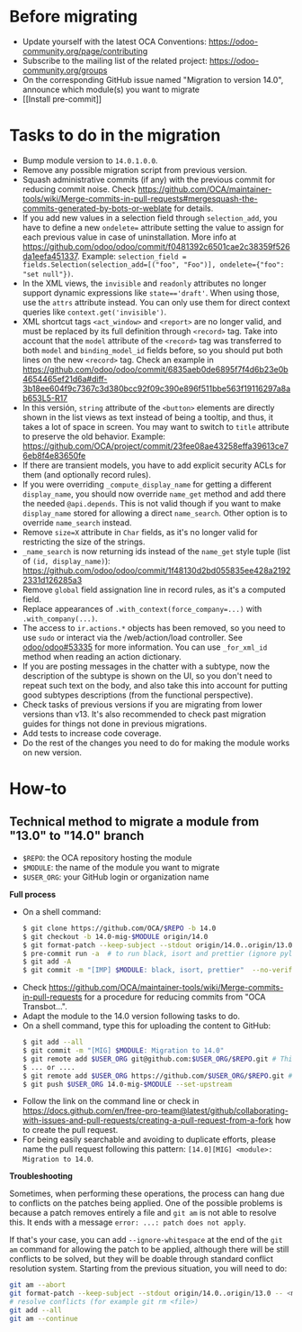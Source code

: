 # Before migrating

* Update yourself with the latest OCA Conventions: https://odoo-community.org/page/contributing
* Subscribe to the mailing list of the related project: https://odoo-community.org/groups
* On the corresponding GitHub issue named "Migration to version 14.0", announce which module(s) you want to migrate
* [[Install pre-commit]]

# Tasks to do in the migration

* Bump module version to `14.0.1.0.0`.
* Remove any possible migration script from previous version.
* Squash administrative commits (if any) with the previous commit for reducing commit noise. Check https://github.com/OCA/maintainer-tools/wiki/Merge-commits-in-pull-requests#mergesquash-the-commits-generated-by-bots-or-weblate for details. 
* If you add new values in a selection field through `selection_add`, you have to define a new `ondelete=` attribute setting the value to assign for each previous value in case of uninstallation. More info at https://github.com/odoo/odoo/commit/f0481392c6501cae2c38359f526da1eefa451337. Example: `selection_field = fields.Selection(selection_add=[("foo", "Foo")], ondelete={"foo": "set null"})`.
* In the XML views, the `invisible` and `readonly` attributes no longer support dynamic expressions like `state=='draft'`. When using those, use the `attrs` attribute instead. You can only use them for direct context queries like `context.get('invisible')`.
* XML shortcut tags `<act_window>` and `<report>` are no longer valid, and must be replaced by its full definition through `<record>` tag. Take into account that the `model` attribute of the `<record>` tag was transferred to both `model` and `binding_model_id` fields before, so you should put both lines on the new `<record>` tag. Check an example in https://github.com/odoo/odoo/commit/6835aeb0de6895f7f4d6b23e0b4654465ef21d6a#diff-3b18ee604f9c7367c3d380bcc92f09c390e896f511bbe563f19116297a8ab653L5-R17
* In this versión, `string` attribute of the `<button>` elements are directly shown in the list views as text instead of being a tooltip, and thus, it takes a lot of space in screen. You may want to switch to `title` attribute to preserve the old behavior. Example: https://github.com/OCA/project/commit/23fee08ae43258effa39613ce76eb8f4e83650fe
* If there are transient models, you have to add explicit security ACLs for them (and optionally record rules).
* If you were overriding `_compute_display_name` for getting a different `display_name`, you should now override `name_get` method and add there the needed `@api.depends`. This is not valid though if you want to make `display_name` stored for allowing a direct `name_search`. Other option is to override `name_search` instead.
* Remove `size=X` attribute in `Char` fields, as it's no longer valid for restricting the size of the strings.
* `_name_search` is now returning ids instead of the `name_get` style tuple (list of `(id, display_name)`): https://github.com/odoo/odoo/commit/1f48130d2bd055835ee428a21922331d126285a3
* Remove `global` field assignation line in record rules, as it's a computed field.
* Replace appearances of `.with_context(force_company=...)` with `.with_company(...)`.
* The access to `ir.actions.*` objects has been removed, so you need to use `sudo` or interact via the /web/action/load controller.
See [odoo/odoo#53335](https://github.com/odoo/odoo/pull/53335) for more information. You can use `_for_xml_id` method when reading an action dictionary.
* If you are posting messages in the chatter with a subtype, now the description of the subtype is shown on the UI, so you don't need to repeat such text on the body, and also take this into account for putting good subtypes descriptions (from the functional perspective).
* Check tasks of previous versions if you are migrating from lower versions than v13. It's also recommended to check past migration guides for things not done in previous migrations.
* Add tests to increase code coverage.
* Do the rest of the changes you need to do for making the module works on new version.

# How-to

## Technical method to migrate a module from "13.0" to "14.0" branch

* `$REPO`: the OCA repository hosting the module
* `$MODULE`: the name of the module you want to migrate
* `$USER_ORG`: your GitHub login or organization name

**Full process**

* On a shell command:
  ```bash
  $ git clone https://github.com/OCA/$REPO -b 14.0
  $ git checkout -b 14.0-mig-$MODULE origin/14.0
  $ git format-patch --keep-subject --stdout origin/14.0..origin/13.0 -- $MODULE | git am -3 --keep
  $ pre-commit run -a  # to run black, isort and prettier (ignore pylint errors at this stage)
  $ git add -A
  $ git commit -m "[IMP] $MODULE: black, isort, prettier"  --no-verify  # it is important to do all formatting in one commit the first time
  ```
* Check https://github.com/OCA/maintainer-tools/wiki/Merge-commits-in-pull-requests for a procedure for reducing commits from "OCA Transbot...".
* Adapt the module to the 14.0 version following tasks to do.
* On a shell command, type this for uploading the content to GitHub:
  ```bash
  $ git add --all
  $ git commit -m "[MIG] $MODULE: Migration to 14.0"
  $ git remote add $USER_ORG git@github.com:$USER_ORG/$REPO.git # This mode requires an SSH key in the GitHub account
  $ ... or ....
  $ git remote add $USER_ORG https://github.com/$USER_ORG/$REPO.git # This will required to enter user/password each time
  $ git push $USER_ORG 14.0-mig-$MODULE --set-upstream
  ```
* Follow the link on the command line or check in https://docs.github.com/en/free-pro-team@latest/github/collaborating-with-issues-and-pull-requests/creating-a-pull-request-from-a-fork how to create the pull request.
* For being easily searchable and avoiding to duplicate efforts, please name the pull request following this pattern: `[14.0][MIG] <module>: Migration to 14.0`.

**Troubleshooting**

Sometimes, when performing these operations, the process can hang due to conflicts on the patches being applied. One of the possible problems is because a patch removes entirely a file and `git am` is not able to resolve this. It ends with a message `error: ...: patch does not apply`.

If that's your case, you can add `--ignore-whitespace` at the end of the `git am` command for allowing the patch to be applied, although there will be still conflicts to be solved, but they will be doable through standard conflict resolution system. Starting from the previous situation, you will need to do:

```bash
git am --abort
git format-patch --keep-subject --stdout origin/14.0..origin/13.0 -- <module path> | git am -3 --keep --ignore-whitespace
# resolve conflicts (for example git rm <file>)
git add --all
git am --continue
```
